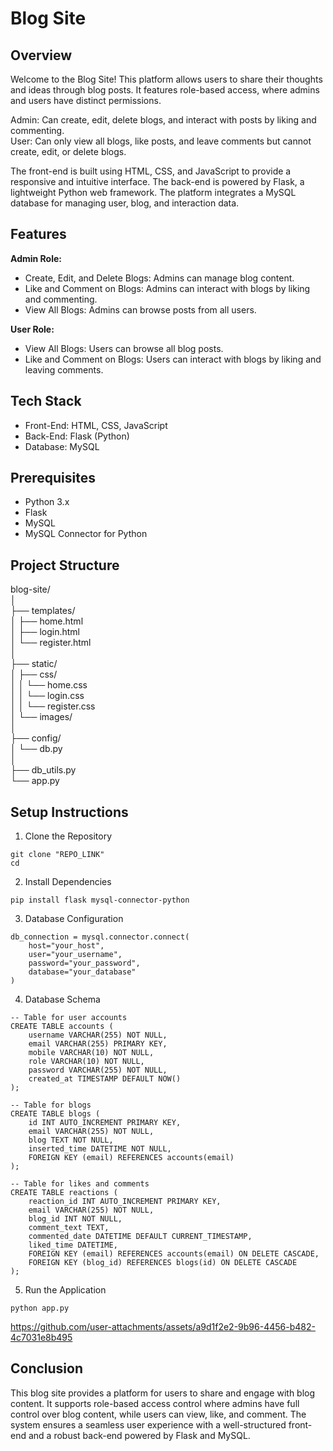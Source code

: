 
# Blog Site

## Overview
Welcome to the Blog Site! This platform allows users to share their thoughts and ideas through blog posts. It features role-based access, where admins and users have distinct permissions.

Admin: Can create, edit, delete blogs, and interact with posts by liking and commenting.</br>
User: Can only view all blogs, like posts, and leave comments but cannot create, edit, or delete blogs.

The front-end is built using HTML, CSS, and JavaScript to provide a responsive and intuitive interface. The back-end is powered by Flask, a lightweight Python web framework. The platform integrates a MySQL database for managing user, blog, and interaction data.


## Features
**Admin Role:**
- Create, Edit, and Delete Blogs: Admins can manage blog content.
- Like and Comment on Blogs: Admins can interact with blogs by liking and commenting.
- View All Blogs: Admins can browse posts from all users.</br>

**User Role:**
- View All Blogs: Users can browse all blog posts.
- Like and Comment on Blogs: Users can interact with blogs by liking and leaving comments. 

## Tech Stack
- Front-End: HTML, CSS, JavaScript
- Back-End: Flask (Python)
- Database: MySQL

## Prerequisites
- Python 3.x
- Flask
- MySQL
- MySQL Connector for Python

## Project Structure
blog-site/\
│\
├── templates/\
│   ├── home.html\
│   ├── login.html\
│   └── register.html\
│\
├── static/\
│   ├── css/\
│   │   └── home.css\
│   │   └── login.css\
│   │   └── register.css\
│   └── images/\
│\
├── config/\
│   └── db.py\
│\
├── db_utils.py\
└── app.py

## Setup Instructions
1. Clone the Repository
```
git clone "REPO_LINK"
cd 
```
2. Install Dependencies
```
pip install flask mysql-connector-python
```

3. Database Configuration
```
db_connection = mysql.connector.connect(
    host="your_host",
    user="your_username",
    password="your_password",
    database="your_database"
)
```

4. Database Schema
```
-- Table for user accounts
CREATE TABLE accounts (
    username VARCHAR(255) NOT NULL,      
    email VARCHAR(255) PRIMARY KEY,   
    mobile VARCHAR(10) NOT NULL,  
    role VARCHAR(10) NOT NULL,
    password VARCHAR(255) NOT NULL, 
    created_at TIMESTAMP DEFAULT NOW()
);

-- Table for blogs
CREATE TABLE blogs (
    id INT AUTO_INCREMENT PRIMARY KEY,
    email VARCHAR(255) NOT NULL,
    blog TEXT NOT NULL,
    inserted_time DATETIME NOT NULL,
    FOREIGN KEY (email) REFERENCES accounts(email)
);

-- Table for likes and comments
CREATE TABLE reactions (
    reaction_id INT AUTO_INCREMENT PRIMARY KEY,
    email VARCHAR(255) NOT NULL,
    blog_id INT NOT NULL,
    comment_text TEXT,      
    commented_date DATETIME DEFAULT CURRENT_TIMESTAMP,  
    liked_time DATETIME,                   
    FOREIGN KEY (email) REFERENCES accounts(email) ON DELETE CASCADE,
    FOREIGN KEY (blog_id) REFERENCES blogs(id) ON DELETE CASCADE
);

```
5. Run the Application
```
python app.py
```


https://github.com/user-attachments/assets/a9d1f2e2-9b96-4456-b482-4c7031e8b495


## Conclusion
This blog site provides a platform for users to share and engage with blog content. It supports role-based access control where admins have full control over blog content, while users can view, like, and comment. The system ensures a seamless user experience with a well-structured front-end and a robust back-end powered by Flask and MySQL.
